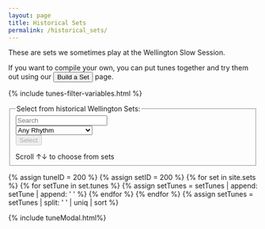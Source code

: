 ```yaml
---
layout: page
title: Historical Sets
permalink: /historical_sets/
---
```


These are sets we sometimes play at the Wellington Slow Session.

If you want to compile your own, you can put tunes together and try them out using our <button class="filterButton" onclick="window.location.href = '/build_a_set/';">Build a Set</button>
page.

{% include tunes-filter-variables.html %}

<form id="wellington" method="get">
    <fieldset>
        <legend>Select from historical Wellington Sets:</legend>    
        <div class="formParent">
            <div class="formChild">           
                <input type="text" id="title-box" name="title" placeholder='Search' value='' onkeydown="wssTools.enableButton()">
            </div>
            <div class="formChild">
                <select id="rhythm-box" name="rhythm"  onChange="wssTools.enableButton()">
                    <option value="">Any Rhythm</option>
                    {% for rhythm in rhythms %}
                    {% if rhythm != '' %}
                    <option value="{{ rhythm }}">{{ rhythm | capitalize }}</option>
                    {% endif %}
                    {% endfor %}
                </select>    
            </div>
        </div>
        <div class="formParent">
            <div class="formChild">
                <span title="Run the filter with the default settings to see the whole list">
                    <input class="filterButton filterDisabled" id="submit_button" type="submit" name="submit" value="Select" disabled>
                </span>
            </div>
        </div>     
        <p></p>
        Scroll &#8593;&#8595; to choose from <span id="tunesCount"></span> sets
    </fieldset>
</form>

<div class="row"></div>

{% assign tuneID = 200 %}
{% assign setID = 200 %}
{% for set in site.sets %}
    {% for setTune in set.tunes %}
        {% assign setTunes = setTunes | append: setTune | append: ' ' %}
    {% endfor %}
{% endfor %}
{% assign setTunes = setTunes | split: ' ' | uniq | sort %}

<script>
window.store = {
{% for setTune in setTunes %}
{% assign siteTunes = site.tunes | where: 'titleID', setTune %}
{% for tune in siteTunes %}
"{{ tuneID }}": {
    "title": "{{ tune.title | xml_escape }}",
    "tuneID": "{{ tune.titleID }}",
    "key": "{{ tune.key | xml_escape }}",
    "rhythm": "{{ tune.rhythm | xml_escape }}",
    "url": "{{ tune.url | xml_escape }}",
    "mp3": "{{ site.mp3_host | append: tune.mp3_file | xml_escape }}",
    "mp3_source": "{{ tune.mp3_source | strip_html | xml_escape }}",
    "repeats": "{{ tune.repeats }}",
    "parts": "{{ tune.parts }}",
    "abc": {{ tune.abc | jsonify }}
},
{% assign tuneID = tuneID | plus: 1 %}
{% endfor %}
{% endfor %}
};

window.setStore = {
{% assign sets = site.sets %}
{% assign sortedsets = sets | sort: 'url' %}
{% for set in sortedsets %}
    {% assign tuneList = set.tunes | split: ", " %}
"{{ setID }}": {
    "title": "{{ set.title | xml_escape }}",
    "setID": "{{ setID }}",
    "rhythm": "{{ set.rhythm | xml_escape }}",
    "location": "{{ set.location | xml_escape }}",
    "url": "{{ set.url | uri_escape }}",
    "setTunes": {{ tuneList | join: ", " }},
    "tuneIDs": "",
    },
{% assign setID = setID | plus: 1 %}
{% endfor %}
};
</script>

<div class="tableParent">
  <div class="tableChild" id="tunesTable"></div>
</div>

<script src="{{ site.js_host }}/js/build_table_current_sets.js"></script>

{% include tuneModal.html%}

<script>
$(document).ready(function() {
    pageAudioPlayer.innerHTML = audioPlayer.createAudioPlayer();
});
</script>
